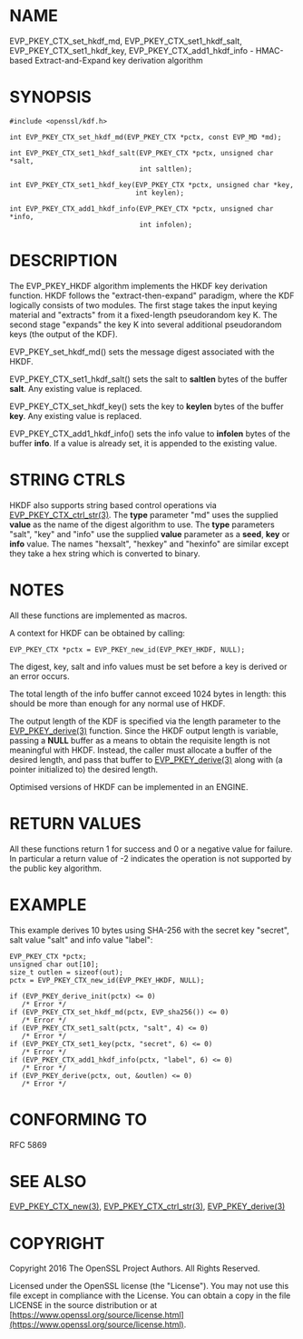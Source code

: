 # NAME

EVP\_PKEY\_CTX\_set\_hkdf\_md, EVP\_PKEY\_CTX\_set1\_hkdf\_salt,
EVP\_PKEY\_CTX\_set1\_hkdf\_key, EVP\_PKEY\_CTX\_add1\_hkdf\_info -
HMAC-based Extract-and-Expand key derivation algorithm

# SYNOPSIS

    #include <openssl/kdf.h>

    int EVP_PKEY_CTX_set_hkdf_md(EVP_PKEY_CTX *pctx, const EVP_MD *md);

    int EVP_PKEY_CTX_set1_hkdf_salt(EVP_PKEY_CTX *pctx, unsigned char *salt,
                                    int saltlen);

    int EVP_PKEY_CTX_set1_hkdf_key(EVP_PKEY_CTX *pctx, unsigned char *key,
                                   int keylen);

    int EVP_PKEY_CTX_add1_hkdf_info(EVP_PKEY_CTX *pctx, unsigned char *info,
                                    int infolen);

# DESCRIPTION

The EVP\_PKEY\_HKDF algorithm implements the HKDF key derivation function.
HKDF follows the "extract-then-expand" paradigm, where the KDF logically
consists of two modules. The first stage takes the input keying material
and "extracts" from it a fixed-length pseudorandom key K. The second stage
"expands" the key K into several additional pseudorandom keys (the output
of the KDF).

EVP\_PKEY\_set\_hkdf\_md() sets the message digest associated with the HKDF.

EVP\_PKEY\_CTX\_set1\_hkdf\_salt() sets the salt to **saltlen** bytes of the
buffer **salt**. Any existing value is replaced.

EVP\_PKEY\_CTX\_set\_hkdf\_key() sets the key to **keylen** bytes of the buffer
**key**. Any existing value is replaced.

EVP\_PKEY\_CTX\_add1\_hkdf\_info() sets the info value to **infolen** bytes of the
buffer **info**. If a value is already set, it is appended to the existing
value.

# STRING CTRLS

HKDF also supports string based control operations via
[EVP\_PKEY\_CTX\_ctrl\_str(3)](http://man.he.net/man3/EVP_PKEY_CTX_ctrl_str).
The **type** parameter "md" uses the supplied **value** as the name of the digest
algorithm to use.
The **type** parameters "salt", "key" and "info" use the supplied **value**
parameter as a **seed**, **key** or **info** value.
The names "hexsalt", "hexkey" and "hexinfo" are similar except they take a hex
string which is converted to binary.

# NOTES

All these functions are implemented as macros.

A context for HKDF can be obtained by calling:

    EVP_PKEY_CTX *pctx = EVP_PKEY_new_id(EVP_PKEY_HKDF, NULL);

The digest, key, salt and info values must be set before a key is derived or
an error occurs.

The total length of the info buffer cannot exceed 1024 bytes in length: this
should be more than enough for any normal use of HKDF.

The output length of the KDF is specified via the length parameter to the
[EVP\_PKEY\_derive(3)](http://man.he.net/man3/EVP_PKEY_derive) function.
Since the HKDF output length is variable, passing a **NULL** buffer as a means
to obtain the requisite length is not meaningful with HKDF.
Instead, the caller must allocate a buffer of the desired length, and pass that
buffer to [EVP\_PKEY\_derive(3)](http://man.he.net/man3/EVP_PKEY_derive) along with (a pointer initialized to) the
desired length.

Optimised versions of HKDF can be implemented in an ENGINE.

# RETURN VALUES

All these functions return 1 for success and 0 or a negative value for failure.
In particular a return value of -2 indicates the operation is not supported by
the public key algorithm.

# EXAMPLE

This example derives 10 bytes using SHA-256 with the secret key "secret",
salt value "salt" and info value "label":

    EVP_PKEY_CTX *pctx;
    unsigned char out[10];
    size_t outlen = sizeof(out);
    pctx = EVP_PKEY_CTX_new_id(EVP_PKEY_HKDF, NULL);

    if (EVP_PKEY_derive_init(pctx) <= 0)
       /* Error */
    if (EVP_PKEY_CTX_set_hkdf_md(pctx, EVP_sha256()) <= 0)
       /* Error */
    if (EVP_PKEY_CTX_set1_salt(pctx, "salt", 4) <= 0)
       /* Error */
    if (EVP_PKEY_CTX_set1_key(pctx, "secret", 6) <= 0)
       /* Error */
    if (EVP_PKEY_CTX_add1_hkdf_info(pctx, "label", 6) <= 0)
       /* Error */
    if (EVP_PKEY_derive(pctx, out, &outlen) <= 0)
       /* Error */

# CONFORMING TO

RFC 5869

# SEE ALSO

[EVP\_PKEY\_CTX\_new(3)](http://man.he.net/man3/EVP_PKEY_CTX_new),
[EVP\_PKEY\_CTX\_ctrl\_str(3)](http://man.he.net/man3/EVP_PKEY_CTX_ctrl_str),
[EVP\_PKEY\_derive(3)](http://man.he.net/man3/EVP_PKEY_derive)

# COPYRIGHT

Copyright 2016 The OpenSSL Project Authors. All Rights Reserved.

Licensed under the OpenSSL license (the "License").  You may not use
this file except in compliance with the License.  You can obtain a copy
in the file LICENSE in the source distribution or at
[https://www.openssl.org/source/license.html](https://www.openssl.org/source/license.html).
